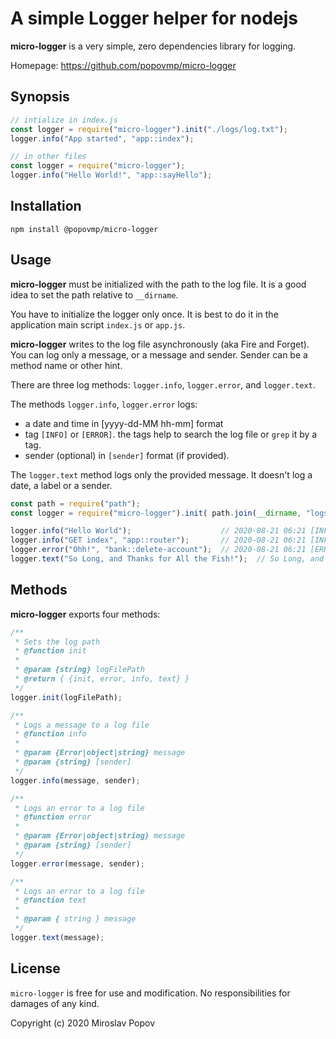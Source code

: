 # A simple Logger helper for nodejs

**micro-logger** is a very simple, zero dependencies library for logging.

Homepage: https://github.com/popovmp/micro-logger

## Synopsis

```javascript
// intialize in index.js
const logger = require("micro-logger").init("./logs/log.txt");
logger.info("App started", "app::index");

// in other files
const logger = require("micro-logger");
logger.info("Hello World!", "app::sayHello");
```

## Installation

```
npm install @popovmp/micro-logger
```

## Usage

**micro-logger** must be initialized with the path to the log file.
It is a good idea to set the path relative to `__dirname`.

You have to initialize the logger only once. It is best to do it in the application main script `index.js` or `app.js`. 

**micro-logger** writes to the log file asynchronously (aka Fire and Forget).
You can log only a message, or a message and sender. Sender can be a method name or other hint.

There are three log methods: `logger.info`, `logger.error`, and `logger.text`.

The methods `logger.info`, `logger.error` logs:

  - a date and time in [yyyy-dd-MM hh-mm] format
  - tag `[INFO]` or `[ERROR]`. the tags help to search the log file or `grep` it by a tag.
  - sender (optional) in `[sender]` format (if provided).

The `logger.text` method logs only the provided message. It doesn't log a date, a label or a sender.

```javascript
const path = require("path");
const logger = require("micro-logger").init( path.join(__dirname, "logs/log.txt") );

logger.info("Hello World");                    // 2020-08-21 06:21 [INFO] Hello World
logger.info("GET index", "app::router");       // 2020-08-21 06:21 [INFO] [app::router] GET index
logger.error("Ohh!", "bank::delete-account");  // 2020-08-21 06:21 [ERROR] [bank::delete-account] Ohh!
logger.text("So Long, and Thanks for All the Fish!");  // So Long, and Thanks for All the Fish!
```

## Methods

**micro-logger** exports four methods:

```javascript
/**
 * Sets the log path
 * @function init
 *
 * @param {string} logFilePath
 * @return { {init, error, info, text} }
 */
logger.init(logFilePath);
```

```javascript
/**
 * Logs a message to a log file
 * @function info
 *
 * @param {Error|object|string} message
 * @param {string} [sender]
 */
logger.info(message, sender);
```

```javascript
/**
 * Logs an error to a log file
 * @function error
 *
 * @param {Error|object|string} message
 * @param {string} [sender]
 */
logger.error(message, sender);
```

```javascript
/**
 * Logs an error to a log file
 * @function text
 *
 * @param { string } message
 */
logger.text(message);
```

## License

`micro-logger` is free for use and modification. No responsibilities for damages of any kind.

Copyright (c) 2020 Miroslav Popov
